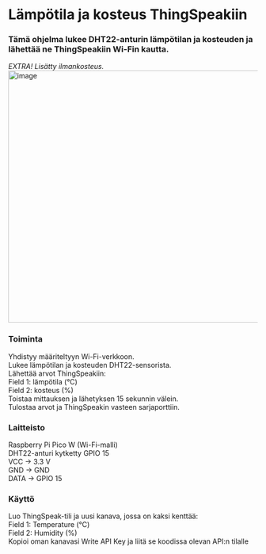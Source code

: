 # Lämpötila ja kosteus ThingSpeakiin

### Tämä ohjelma lukee DHT22-anturin lämpötilan ja kosteuden ja lähettää ne ThingSpeakiin Wi-Fin kautta.
*EXTRA! Lisätty ilmankosteus.*  
<img width="1664" height="509" alt="image" src="https://github.com/user-attachments/assets/d5cc0b53-b7ed-4d20-b88c-2eafdab363af" />

### Toiminta
Yhdistyy määriteltyyn Wi-Fi-verkkoon.  
Lukee lämpötilan ja kosteuden DHT22-sensorista.  
Lähettää arvot ThingSpeakiin:  
Field 1: lämpötila (°C)  
Field 2: kosteus (%)  
Toistaa mittauksen ja lähetyksen 15 sekunnin välein.  
Tulostaa arvot ja ThingSpeakin vasteen sarjaporttiin.

### Laitteisto
Raspberry Pi Pico W (Wi-Fi-malli)  
DHT22-anturi kytketty GPIO 15  
VCC → 3.3 V  
GND → GND  
DATA → GPIO 15

### Käyttö
Luo ThingSpeak-tili ja uusi kanava, jossa on kaksi kenttää:  
Field 1: Temperature (°C)  
Field 2: Humidity (%)  
Kopioi oman kanavasi Write API Key ja liitä se koodissa olevan API:n tilalle

